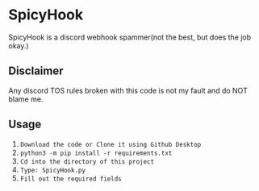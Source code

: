 # SpicyHook
SpicyHook is a discord webhook spammer(not the best, but does the job okay.)

## Disclaimer

Any discord TOS rules broken with this code is not my fault and do NOT blame me.

## Usage

1. `Download the code or Clone it using Github Desktop`
2. `python3 -m pip install -r requirements.txt`
3. `Cd into the directory of this project`
4. `Type: SpicyHook.py`
5. `Fill out the required fields`


